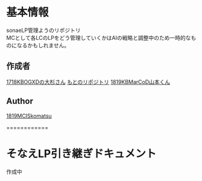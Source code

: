 # 基本情報
sonaeLP管理ようのリポジトリ  
MCとして各LCのLPをどう管理していくかはAIの戦略と調整中のため一時的なものになるかもしれません。

## 作成者
[1718KBOGXDの大杉さん](https://github.com/hiroki0816)
[もとのリポジトリ](https://github.com/hiroki0816/sonaeLP)
[1819KBMarCoD山本くん](https://github.com/YukiYamamoto0222)

## Author
[1819MCISkomatsu](https://github.com/Yuki-k-lion)



============
# そなえLP引き継ぎドキュメント
作成中
